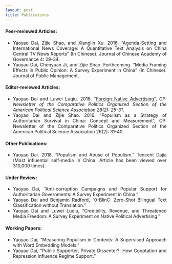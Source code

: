 ```yaml
---
layout: post
title: Publications
---
```


<h4> Peer-reviewed Articles: </h4>

<ul align='justify'>
  <li>Yaoyao Dai, Zijie Shao, and Xianglin Xu. 2016. “Agenda-Setting and International News Coverage: A Quantitative Text Analysis on China Central TV News Reports” (In Chinese). Journal of Chinese Academy of Governance 4: 29-34. </li>
  <li>Yaoyao Dai, Chenyuan Ji, and Zijie Shao. Forthcoming. “Media Framing Effects in Public Opinion: A Survey Experiment in China” (In Chinese). Journal of Public Management.</li>
</ul>

<h4> Editor-reviewed Articles: </h4>

<ul align='justify'>
  <li>Yaoyao Dai and Luwei Luqiu. 2018.  “<a href="url">Foreign Native Advertising</a>”, <i>CP: Newsletter of the Comparative Politics Organized Section of the American Political Science Association 28(2): 25-31</i>. </li>
  <li>Yaoyao Dai and Zijie Shao. 2016. “Populism as a Strategy of Authoritarian Survival in China: Concept and Measurement”, CP: Newsletter of the Comparative Politics Organized Section of the American Political Science Association 26(2): 31-40.
</ul>

<h4> Other Publications: </h4>

<ul align='justify'>
  <li>Yaoyao Dai. 2018. “Populism and Abuse of Populism.” Tencent Dajia (Most influential self-media in China. Article has been viewed over 310,000 times).</li>
</ul>

<h4> Under Review: </h4>

<ul align='justify'>
  <li>Yaoyao Dai, “Anti-corruption Campaigns and Popular Support for Authoritarian Governments: A Survey Experiment in China.”</li>
  <li>Yaoyao Dai and Benjamin Radford, “0-BlinC: Zero-Shot Bilingual Text Classification without Translation.”</li>
  <li>Yaoyao Dai and Luwei Luqiu, “Credibility, Revenue, and Threatened Media Freedom: A Survey Experiment on Native Political Advertising.”</li>
</ul>

<h4> Working Papers: </h4>

<ul align='justify'>
  <li>Yaoyao Dai, “Measuring Populism in Contexts: A Supervised Approach with Word Embedding Models.”</li>
  <li>Yaoyao Dai, “Public Supporter, Private Dissenter?: How Cooptation and Repression Influence Regime Support.”</li>
</ul>
